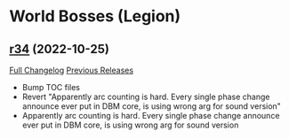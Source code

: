 # <DBM> World Bosses (Legion)

## [r34](https://github.com/DeadlyBossMods/DBM-Legion/tree/r34) (2022-10-25)
[Full Changelog](https://github.com/DeadlyBossMods/DBM-Legion/compare/r33...r34) [Previous Releases](https://github.com/DeadlyBossMods/DBM-Legion/releases)

- Bump TOC files  
- Revert "Apparently arc counting is hard. Every single phase change announce ever put in DBM core, is using wrong arg for sound version"  
- Apparently arc counting is hard. Every single phase change announce ever put in DBM core, is using wrong arg for sound version  
